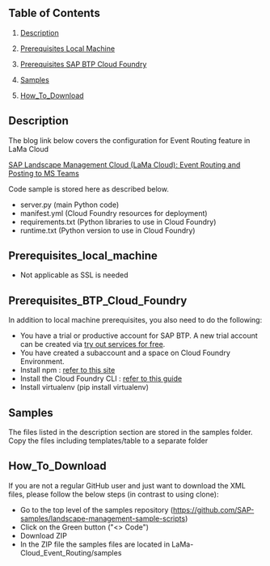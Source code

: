 ## Table of Contents
1. [Description](#Description)

2. [Prerequisites Local Machine](#Prerequisites_local_machine)

3. [Prerequisites SAP BTP Cloud Foundry](#Prerequisites_BTP_Cloud_Foundry)

3. [Samples](#Samples)

4. [How_To_Download](#How_To_Download)




## Description
The blog link below covers the configuration for Event Routing feature in LaMa Cloud

[SAP Landscape Management Cloud (LaMa Cloud): Event Routing and Posting to MS Teams](https://blogs.sap.com/2023/07/10/sap-landscape-management-cloud-lama-cloud-event-routing-and-posting-to-ms-teams/)



Code sample is stored here as described below.

- server.py (main Python code)
- manifest.yml (Cloud Foundry resources for deployment)
- requirements.txt (Python libraries to use in Cloud Foundry)
- runtime.txt (Python version to use in Cloud Foundry)

## Prerequisites_local_machine

- Not applicable as SSL is needed

## Prerequisites_BTP_Cloud_Foundry

In addition to local machine prerequisites, you also need to do the following:

- You have a trial or productive account for SAP BTP. A new trial account can be created via [try out services for free](https://developers.sap.com/tutorials/btp-free-tier-account.html).
- You have created a subaccount and a space on Cloud Foundry Environment.
- Install npm : [refer to this site](https://docs.npmjs.com/downloading-and-installing-node-js-and-npm)
- Install the Cloud Foundry CLI : [refer to this guide](https://help.sap.com/products/BTP/65de2977205c403bbc107264b8eccf4b/4ef907afb1254e8286882a2bdef0edf4.html)
- Install virtualenv (pip install virtualenv)

## Samples
The files listed in the description section are stored in the samples folder. Copy the files including templates/table to a separate folder

## How_To_Download
If you are not a regular GitHub user and just want to download the XML files, please follow the below steps (in contrast to using clone):

- Go to the top level of the samples repository (https://github.com/SAP-samples/landscape-management-sample-scripts)
- Click on the Green button ("<> Code")
- Download ZIP
- In the ZIP file the samples files are located in LaMa-Cloud_Event_Routing/samples



